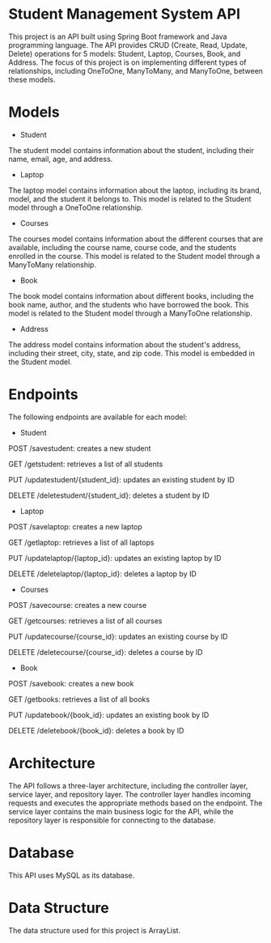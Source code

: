 # Student Management System API
This project is an API built using Spring Boot framework and Java programming language. The API provides CRUD (Create, Read, Update, Delete) operations for 5 models: Student, Laptop, Courses, Book, and Address. The focus of this project is on implementing different types of relationships, including OneToOne, ManyToMany, and ManyToOne, between these models.

# Models
* Student

The student model contains information about the student, including their name, email, age, and address.

* Laptop

The laptop model contains information about the laptop, including its brand, model, and the student it belongs to. This model is related to the Student model through a OneToOne relationship.

* Courses

The courses model contains information about the different courses that are available, including the course name, course code, and the students enrolled in the course. This model is related to the Student model through a ManyToMany relationship.

* Book

The book model contains information about different books, including the book name, author, and the students who have borrowed the book. This model is related to the Student model through a ManyToOne relationship.

* Address

The address model contains information about the student's address, including their street, city, state, and zip code. This model is embedded in the Student model.

# Endpoints
The following endpoints are available for each model:

* Student

POST /savestudent: creates a new student

GET /getstudent: retrieves a list of all students

PUT /updatestudent/{student_id}: updates an existing student by ID

DELETE /deletestudent/{student_id}: deletes a student by ID

* Laptop

POST /savelaptop: creates a new laptop

GET /getlaptop: retrieves a list of all laptops

PUT /updatelaptop/{laptop_id}: updates an existing laptop by ID

DELETE /deletelaptop/{laptop_id}: deletes a laptop by ID

* Courses

POST /savecourse: creates a new course

GET /getcourses: retrieves a list of all courses

PUT /updatecourse/{course_id}: updates an existing course by ID

DELETE /deletecourse/{course_id}: deletes a course by ID

* Book

POST /savebook: creates a new book

GET /getbooks: retrieves a list of all books

PUT /updatebook/{book_id}: updates an existing book by ID

DELETE /deletebook/{book_id}: deletes a book by ID

# Architecture
The API follows a three-layer architecture, including the controller layer, service layer, and repository layer. The controller layer handles incoming requests and executes the appropriate methods based on the endpoint. The service layer contains the main business logic for the API, while the repository layer is responsible for connecting to the database.

# Database
This API uses MySQL as its database.

# Data Structure
The data structure used for this project is ArrayList.
